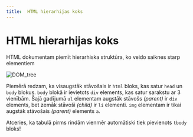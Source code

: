 ```yaml
---
title:  HTML hierarhijas koks
---
```


# HTML hierarhijas koks

HTML dokumentam piemīt hierarhiska struktūra, ko veido saiknes starp elementiem

![DOM_tree](/dom_tree.jpg)

Piemērā redzam, ka visaugstāk stāvošais ir `html` bloks, kas satur `head` un `body` blokus. `body` blokā ir ievietots `div` elements, kas satur sarakstu ar 3 vienībām. Šajā gadījumā `ul` elementam augstāk stāvošs *(parent)* ir `div` elements, bet zemāk stāvoši *(child)* ir `li` elementi. `img` elementam ir tikai augstāk stāvošais *(parent)* elements `a`.

Atceries, ka tabulā pirms rindām vienmēr automātiski tiek pievienots `tbody` bloks!
